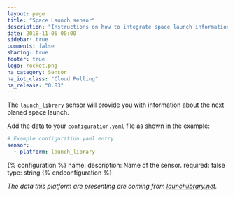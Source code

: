 ```yaml
---
layout: page
title: "Space Launch sensor"
description: "Instructions on how to integrate space launch information within Home Assistant."
date: 2018-11-06 00:00
sidebar: true
comments: false
sharing: true
footer: true
logo: rocket.png
ha_category: Sensor
ha_iot_class: "Cloud Polling"
ha_release: "0.83"
---
```


The `launch_library` sensor will provide you with information about the next planed space launch.

Add the data to your `configuration.yaml` file as shown in the example:

```yaml
# Example configuration.yaml entry
sensor:
  - platform: launch_library
```

{% configuration %}
name:
  description: Name of the sensor.
  required: false
  type: string
{% endconfiguration %}

_The data this platform are presenting are coming from [launchlibrary.net][launchlibrary]._

[launchlibrary]: http://launchlibrary.net/

